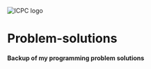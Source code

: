![ICPC logo](https://i.imgur.com/hYuOkSl.png)
# Problem-solutions
#### Backup of my programming problem solutions

